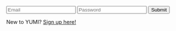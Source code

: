 <html>
  <head>
    <title>Login</title>
  </head>

  <body>
    <div>
        <input type="text" id="email" name="email" placeholder="Email" required>
        <input type="password" id="password" name="password" placeholder="Password" required>
        <button type="submit" onclick="loginForm()">Submit</button>
    </div>
    <p>New to YUMI?  <a href="{{site.baseurl}}/signup">Sign up here!</a></p>
  </body>

  <script>
      function loginForm() {
          let email = document.getElementById("email").value;
          let password = document.getElementById("password").value;
          console.log(email);
          data = {email: email, password: password}
          console.log(data);

          var myHeaders = new Headers();
          myHeaders.append("Content-Type", "application/json");

          var raw = JSON.stringify({
            "email": email,
            "password": password
          });

          var requestOptions = {
            method: 'POST',
            mode: 'cors',
            headers: myHeaders,
            credentials: 'include',
            body: raw,
            redirect: 'follow'
          };

          fetch("https://csatri1.tk/authenticate", requestOptions)
            .then(response => response.text())
            .then(result => console.log(result))
            .catch(error => console.log('error', error))
            .then((response) => {
              if (response.status == 401) {alert("Invalid credentials");}
              else {
                window.location.href = "{{site.baseurl}}/loggedin";
              }
            })
          ;
        }
  </script>
</html>